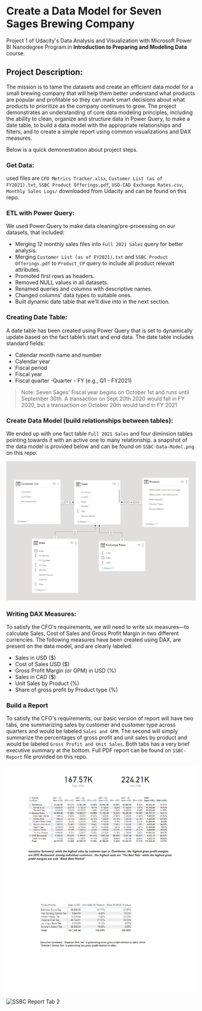 # **Create a Data Model for Seven Sages Brewing Company**

Project 1 of Udacity's Data Analysis and Visualization with Microsoft Power BI Nanodegree Program.in **Introduction to Preparing and Modeling Data** course.

## Project Description:
The mission is to tame the datasets and create an efficient data model for a small brewing company that will help them better understand 
what products are popular and profitable so they can mark smart decisions about what products to prioritize as the company continues to grow. 
The project demonstrates an understanding of core data modeling principles, including the ability to clean, organize and structure data in Power Query, 
to make a date table, to build a data model with the appropriate relationships and filters, and to create a simple report 
using common visualizations and DAX measures.

Below is a quick demonestration about project steps.

### Get Data:
used files are `CFO Metrics Tracker.xlsx`, `Customer List (as of FY2021).txt`,
 `SSBC Product Offerings.pdf`, `USD-CAD Exchange Rates.csv`, 
 `Monthly Sales Logs/` downloaded from Udacity and can be found on this repo.


### ETL with Power Query:
We used Power Query to make data cleaning/pre-processing on our datasets, that included:
  - Merging 12 monthly sales files into `Full 2021 Sales` query for better analysis.
  - Merging `Customer List (as of FY2021).txt` and `SSBC Product Offerings.pdf` to `Product_CP` query to include all product relevalt attributes.
  - Promoted first rows as headers.
  - Removed NULL values in all datasets.
  - Renamed queries and columns with descriptive names.
  - Changed columns' data types to suitable ones.
  - Built dynamic date table that we'll dive into in the next section.    


### Creating Date Table:
A date table has been created using Power Query that is set to dynamically update based on the fact table’s start and end data.
The date table includes standard fields:

  - Calendar month name and number
  - Calendar year
  - Fiscal period
  - Fiscal year
  - Fiscal quarter -Quarter - FY (e.g., Q1 - FY2021)
  
> Note: Seven Sages' Fiscal year begins on October 1st and runs until September 30th. A transaction on Sept 20th 2020 would fall in FY 2020, but a transaction on October 20th would land in FY 2021


### Create Data Model (build relationships between tables):
We ended up with one fact table `Full 2021 Sales` and four diminsion tables pointing towards it with an active one to many relationship.
a snapshot of the data model is provided below and can be found on `SSBC-Data-Model.png` on this repo.

![SSBC Data Model](https://github.com/abdallahMahdi1/Data-Analysis-and-Visualization-with-Microsoft-Power-BI-Nanodegree-Program/blob/main/Create-a-Data-Model-for-Seven-Sages-Brewing-Company/SSBC%20-%20Model.png)


### Writing DAX Measures:
To satisfy the CFO's requirements, we will need to write six measures—to calculate Sales, 
Cost of Sales and Gross Profit Margin in two different currencies.
The following measures have been created using DAX, are present on the data model, and are clearly labeled:

  - Sales in USD ($)
  - Cost of Sales USD ($)
  - Gross Profit Margin (or GPM) in USD (%)
  - Sales in CAD ($)
  - Unit Sales by Product (%)
  - Share of gross profit by Product type (%)


### Build a Report
To satisfy the CFO's requirements, our basic version of report will have two tabs, one summarizing sales by customer and customer type across quarters and would be labeled `Sales and GPM`. 
The second will simply summarize the percentages of gross profit and unit sales by product and would be labeled `Gross Profit and Unit Sales`.
Both tabs has a very brief executive summary at the bottom.
Full PDF report can be found on `SSBC-Report` file provided on this repo.

![SSBC Report Tab 1](https://github.com/abdallahMahdi1/Data-Analysis-and-Visualization-with-Microsoft-Power-BI-Nanodegree-Program/blob/main/Create-a-Data-Model-for-Seven-Sages-Brewing-Company/SSBC-%20Report%20Page%201.png)
![SSBC Report Tab 2](https://github.com/abdallahMahdi1/Data-Analysis-and-Visualization-with-Microsoft-Power-BI-Nanodegree-Program/blob/main/Create-a-Data-Model-for-Seven-Sages-Brewing-Company/SSBC-%20Report%20Page%202.png)


![SSBC Report Tab 2](https://github.com/xShaimaa/Udacity-Data-Analysis-and-Viz-with-Microsoft-Power-BI/blob/master/01-Create-a-Data-Model-for-Seven-Sages-Brewing-Company/SSBC-Report-Tab2.jpg)
